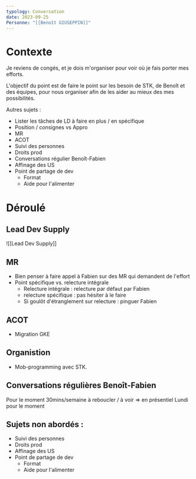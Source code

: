 ```yaml
---
typology: Conversation
date: 2023-09-25
Personne: "[[Benoît GIUSEPPIN]]"
---
```



# Contexte

Je reviens de congés, et je dois m'organiser pour voir où je fais porter mes efforts.

L'objectif du point est de faire le point sur les besoin de STK, de Benoît et des équipes, pour nous organiser afin de les aider au mieux des mes possibilités.

Autres sujets :
- Lister les tâches de LD à faire en plus / en spécifique
- Position / consignes vs Appro
- MR
- ACOT
- Suivi des personnes
- Droits prod
- Conversations régulier Benoît-Fabien
- Affinage des US
- Point de partage de dev
	- Format
	- Aide pour l'alimenter
# Déroulé

## Lead Dev Supply

![[Lead Dev Supply]]
## MR

- Bien penser à faire appel à Fabien sur des MR qui demandent de l'effort
- Point spécifique vs. relecture intégrale
	- Relecture intégrale : relecture par défaut par Fabien
	- relecture spécifique : pas hésiter à le faire
	- Si goulôt d'étranglement sur relecture : pinguer Fabien
## ACOT

- Migration GKE 
## Organistion

- Mob-programming avec STK.
## Conversations régulières Benoît-Fabien

Pour le moment 30mins/semaine à reboucler / à voir
=> en présentiel Lundi pour le moment

## Sujets non abordés : 

- Suivi des personnes
- Droits prod
- Affinage des US
- Point de partage de dev
	- Format
	- Aide pour l'alimenter